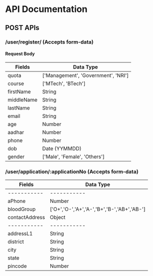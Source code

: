 # API Documentation
## POST APIs
### /user/register/ (Accepts form-data)
#### Request Body
|Fields		|Data Type	|
|-----------|-----------|
|quota 		| ['Management', 'Government', 'NRI']|
|course		| ['MTech', 'BTech']|
|firstName	| String	|
|middleName	| String	|
|lastName	| String	|
|email		| String	|
|age		| Number	|
|aadhar		| Number	|
|phone		| Number	|
|dob		| Date (YYMMDD)|
|gender		| ['Male', 'Female', 'Others']|

### /user/application/:applicationNo (Accepts form-data)
|Fields     |Data Type  |
|-----------|-----------|
|-----------|-----------|
|aPhone 	| Number	|
|bloodGroup	| ['O+','O-','A+','A-','B+','B-','AB+','AB-']|
|contactAddress | Object |
|-----------|-----------|
|addressL1  | String    |
|district   | String    |
|city       | String    |
|state      | String    |
|pincode    | Number    |


